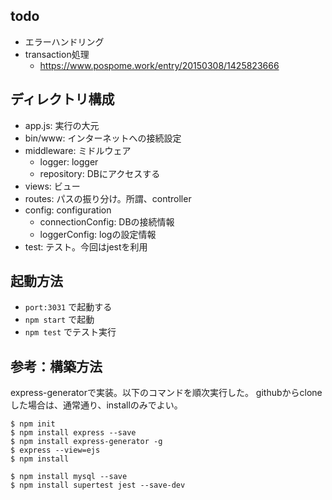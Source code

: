 ## todo
- エラーハンドリング
- transaction処理
    - https://www.pospome.work/entry/20150308/1425823666


## ディレクトリ構成
- app.js: 実行の大元
- bin/www: インターネットへの接続設定
- middleware: ミドルウェア
    - logger: logger
    - repository: DBにアクセスする
- views: ビュー
- routes: パスの振り分け。所謂、controller
- config: configuration
    - connectionConfig: DBの接続情報
    - loggerConfig: logの設定情報
- test: テスト。今回はjestを利用

## 起動方法
- `port:3031` で起動する
- `npm start` で起動
- `npm test` でテスト実行

## 参考：構築方法
express-generatorで実装。以下のコマンドを順次実行した。
githubからcloneした場合は、通常通り、installのみでよい。

```
$ npm init
$ npm install express --save
$ npm install express-generator -g
$ express --view=ejs
$ npm install

$ npm install mysql --save
$ npm install supertest jest --save-dev
```
